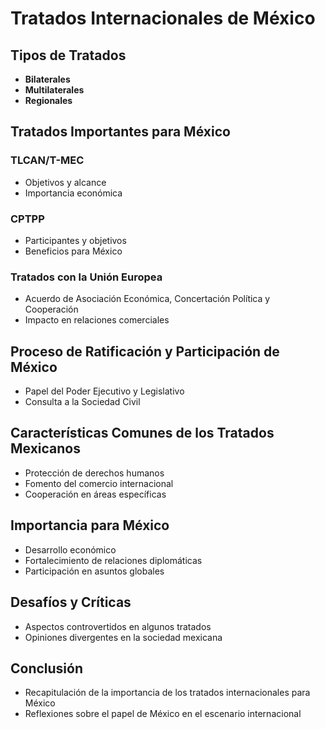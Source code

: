 # Tratados Internacionales de México

## Tipos de Tratados
- **Bilaterales**
- **Multilaterales**
- **Regionales**

## Tratados Importantes para México
### TLCAN/T-MEC
- Objetivos y alcance
- Importancia económica

### CPTPP
- Participantes y objetivos
- Beneficios para México

### Tratados con la Unión Europea
- Acuerdo de Asociación Económica, Concertación Política y Cooperación
- Impacto en relaciones comerciales

## Proceso de Ratificación y Participación de México
- Papel del Poder Ejecutivo y Legislativo
- Consulta a la Sociedad Civil

## Características Comunes de los Tratados Mexicanos
- Protección de derechos humanos
- Fomento del comercio internacional
- Cooperación en áreas específicas

## Importancia para México
- Desarrollo económico
- Fortalecimiento de relaciones diplomáticas
- Participación en asuntos globales

## Desafíos y Críticas
- Aspectos controvertidos en algunos tratados
- Opiniones divergentes en la sociedad mexicana

## Conclusión
- Recapitulación de la importancia de los tratados internacionales para México
- Reflexiones sobre el papel de México en el escenario internacional
